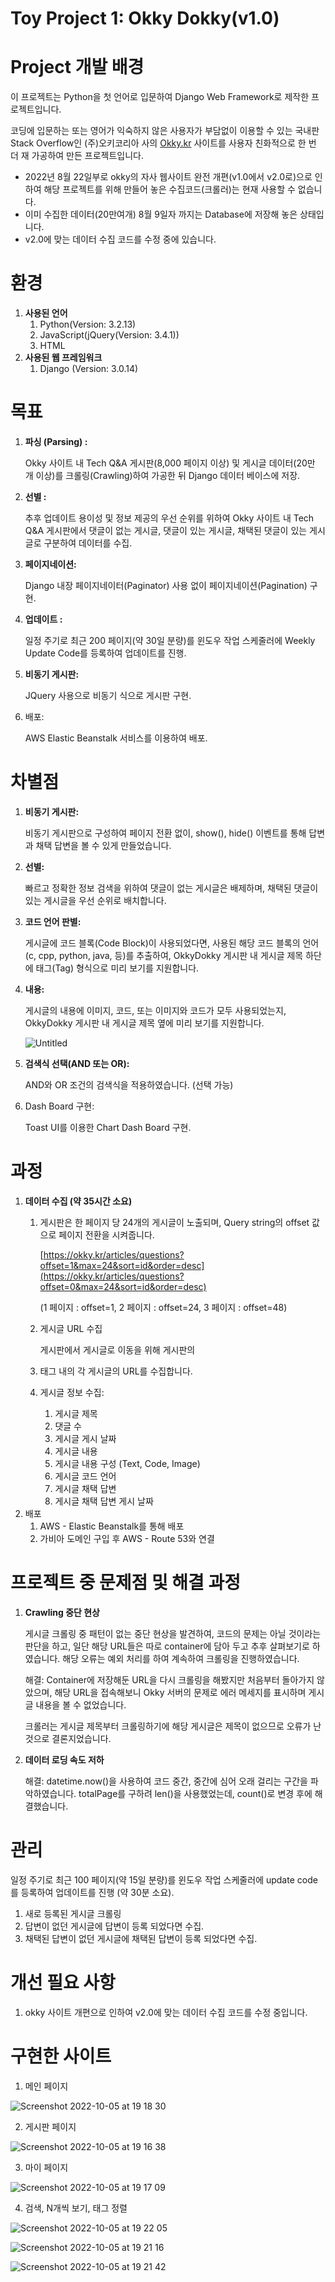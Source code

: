 # Toy Project 1: Okky Dokky(v1.0)

# Project 개발 배경

이 프로젝트는 Python을 첫 언어로 입문하여 Django Web Framework로 제작한 프로젝트입니다.

코딩에 입문하는 또는 영어가 익숙하지 않은 사용자가 부담없이 이용할 수 있는 국내판 Stack Overflow인 (주)오키코리아 사의 [Okky.kr](http://Okky.kr) 사이트를 사용자 친화적으로 한 번 더 재 가공하여 만든 프로젝트입니다.

- 2022년 8월 22일부로 okky의 자사 웹사이트 완전 개편(v1.0에서 v2.0로)으로 인하여 해당 프로젝트를 위해 만들어 놓은 수집코드(크롤러)는 현재 사용할 수 없습니다.
- 이미 수집한 데이터(20만여개) 8월 9일자 까지는 Database에 저장해 놓은 상태입니다.
- v2.0에 맞는 데이터 수집 코드를 수정 중에 있습니다.

# 환경

1. **사용된 언어**
    1. Python(Version: 3.2.13)
    2. JavaScript(jQuery(Version: 3.4.1))
    3. HTML
2. **사용된 웹 프레임워크**
    1. Django (Version: 3.0.14)

# 목표

1. **파싱 (Parsing) :**
    
    Okky 사이트 내 Tech Q&A 게시판(8,000 페이지 이상) 및 게시글 데이터(20만 개  이상)를 크롤링(Crawling)하여 가공한 뒤 Django 데이터 베이스에 저장.
    
2. **선별 :**
    
    추후 업데이트 용이성 및 정보 제공의 우선 순위를 위하여 Okky 사이트 내 Tech Q&A 게시판에서 댓글이 없는 게시글, 댓글이 있는 게시글, 채택된 댓글이 있는 게시글로 구분하여 데이터를 수집.
    
3. **페이지네이션:**
    
    Django 내장 페이지네이터(Paginator) 사용 없이 페이지네이션(Pagination) 구현.
    
4. **업데이트 :**
    
    일정 주기로 최근 200 페이지(약 30일 분량)를 윈도우 작업 스케줄러에 Weekly Update Code를 등록하여 업데이트를 진행.
    
5. **비동기 게시판:**
    
    JQuery 사용으로 비동기 식으로 게시판 구현.
    
6. 배포:
    
    AWS Elastic Beanstalk 서비스를 이용하여 배포.
    

# 차별점

1. **비동기 게시판:**
    
    비동기 게시판으로 구성하여 페이지 전환 없이, show(), hide() 이벤트를 통해 답변과 채택 답변을 볼 수 있게 만들었습니다.
    
2. **선별:**
    
    빠르고 정확한 정보 검색을 위하여 댓글이 없는 게시글은 배제하며, 채택된 댓글이 있는 게시글을 우선 순위로 배치합니다.
    
3. **코드 언어 판별:**
    
    게시글에 코드 블록(Code Block)이 사용되었다면, 사용된 해당 코드 블록의 언어(c, cpp, python, java, 등)를 추출하여, OkkyDokky 게시판 내 게시글 제목 하단에 태그(Tag) 형식으로 미리 보기를 지원합니다.
    
4. **내용:**
    
    게시글의 내용에 이미지, 코드, 또는 이미지와 코드가 모두 사용되었는지, OkkyDokky 게시판 내 게시글 제목 옆에 미리 보기를 지원합니다.
    
    ![Untitled](https://s3-us-west-2.amazonaws.com/secure.notion-static.com/5e853986-6784-41bb-aff2-b0a7339cd06b/Untitled.png)
    
5. **검색식 선택(AND 또는 OR):**
    
    AND와 OR 조건의 검색식을 적용하였습니다. (선택 가능)
    
6. Dash Board 구현:
    
    Toast UI를 이용한 Chart Dash Board 구현.
    

# 과정

1. **데이터 수집 (약 35시간 소요)**
    1. 게시판은 한 페이지 당 24개의 게시글이 노출되며, Query string의 offset 값으로 페이지 전환을 시켜줍니다. 
        
        [https://okky.kr/articles/questions?offset=1&max=24&sort=id&order=desc](https://okky.kr/articles/questions?offset=0&max=24&sort=id&order=desc)
        
        (1 페이지 : offset=1,  2 페이지 : offset=24, 3 페이지 : offset=48)
        
    2. 게시글 URL 수집
        
        게시판에서 게시글로 이동을 위해 게시판의 <li> 태그 내의 각 게시글의 URL를 수집합니다.
        
    3. 게시글 정보 수집:
        1. 게시글 제목
        2. 댓글 수
        3. 게시글 게시 날짜
        4. 게시글 내용
        5. 게시글 내용 구성 (Text, Code, Image)
        6. 게시글 코드 언어
        7. 게시글 채택 답변
        8. 게시글 채택 답변 게시 날짜
2. 배포
    1. AWS - Elastic Beanstalk를 통해 배포
    2. 가비아 도메인 구입 후 AWS - Route 53와 연결

# 프로젝트 중 문제점 및 해결 과정

1. **Crawling 중단 현상**
    
    게시글 크롤링 중 패턴이 없는 중단 현상을 발견하여, 코드의 문제는 아닐 것이라는 판단을 하고, 일단 해당 URL들은 따로 container에 담아 두고 추후 살펴보기로 하였습니다. 해당 오류는 예외 처리를 하여 계속하여 크롤링을 진행하였습니다.
    
    해결: Container에 저장해둔 URL을 다시 크롤링을 해봤지만 처음부터 돌아가지 않았으며, 해당 URL을 접속해보니 Okky 서버의 문제로 에러 메세지를 표시하며 게시글 내용을 볼 수 없었습니다.
    
    크롤러는 게시글 제목부터 크롤링하기에 해당 게시글은 제목이 없으므로 오류가 난 것으로 결론지었습니다.
    
2. **데이터 로딩 속도 저하**
    
    해결: datetime.now()을 사용하여 코드 중간, 중간에 심어 오래 걸리는 구간을 파악하였습니다. totalPage를 구하려 len()을 사용했었는데, count()로 변경 후에 해결했습니다.
    

# 관리

일정 주기로 최근 100 페이지(약 15일 분량)를 윈도우 작업 스케줄러에 update code를 등록하여 업데이트를 진행 (약 30분 소요).

1. 새로 등록된 게시글 크롤링
2. 답변이 없던 게시글에 답변이 등록 되었다면 수집.
3. 채택된 답변이 없던 게시글에 채택된 답변이 등록 되었다면 수집.

# 개선 필요 사항

1. okky 사이트 개편으로 인하여 v2.0에 맞는 데이터 수집 코드를 수정 중입니다.

# 구현한 사이트

1. 메인 페이지

![Screenshot 2022-10-05 at 19 18 30](https://user-images.githubusercontent.com/102448185/194038944-b5725a4b-c14c-4600-a1ef-b6393cb97e44.jpg)

2. 게시판 페이지

![Screenshot 2022-10-05 at 19 16 38](https://user-images.githubusercontent.com/102448185/194038997-5b8c8590-b2b2-4227-9b4d-c3ab6c4426b5.jpg)

3. 마이 페이지

![Screenshot 2022-10-05 at 19 17 09](https://user-images.githubusercontent.com/102448185/194039028-62b2aa9c-5a87-46a6-9f9c-511b9eed4b60.jpg)

4. 검색, N개씩 보기, 태그 정렬

![Screenshot 2022-10-05 at 19 22 05](https://user-images.githubusercontent.com/102448185/194039110-a859886a-a4e3-4e25-8233-9a1b3f43ba7c.jpg)

![Screenshot 2022-10-05 at 19 21 16](https://user-images.githubusercontent.com/102448185/194039129-2f6d21bf-1dd2-4d90-a27b-f610d25dbc6b.jpg)

![Screenshot 2022-10-05 at 19 21 42](https://user-images.githubusercontent.com/102448185/194039193-b5991da5-027e-4e1f-b1c3-9adb806bea29.jpg)

